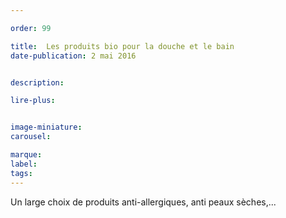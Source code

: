 ```yaml
---

order: 99

title:  Les produits bio pour la douche et le bain
date-publication: 2 mai 2016


description: 

lire-plus:


image-miniature: 
carousel: 

marque:
label: 
tags: 
---
```


<!--fin-excerpt-->
<!-- *********************************** -->
<!-- **** début contenu détaillé **** -->

Un large choix de produits anti-allergiques, anti peaux sèches,...

<!-- **** fin contenu détaillé **** -->
<!-- ********************************* -->
